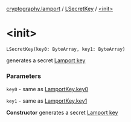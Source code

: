 [cryptography.lamport](../index.md) / [LSecretKey](index.md) / [&lt;init&gt;](.)

# &lt;init&gt;

`LSecretKey(key0: ByteArray, key1: ByteArray)`

generates a secret [Lamport key](../-lamport-key/index.md)

### Parameters

`key0` - same as [LamportKey.key0](../-lamport-key/key0.md)

`key1` - same as [LamportKey.key1](../-lamport-key/key1.md)

**Constructor**
generates a secret [Lamport key](../-lamport-key/index.md)

